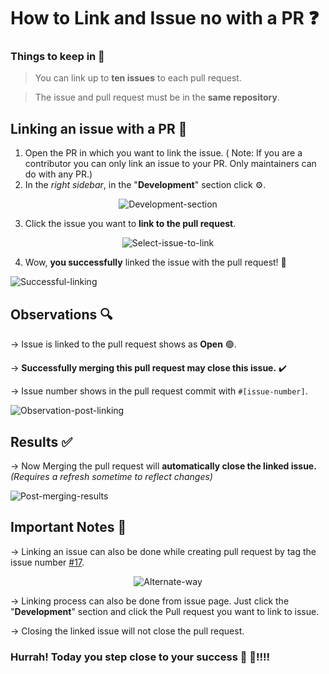 # How to Link and Issue no with a PR ❓
### Things to keep in 🧠
> You can link up to **ten issues** to each pull request.

> The issue and pull request must be in the **same repository**.

## Linking an issue with a PR 🔗 
1. Open the PR in which you want to link the issue. ( Note: If you are a contributor you can only link an issue to your PR. Only maintainers can do with any PR.)
2. In the *right sidebar*, in the "**Development**" section click ⚙️.


<div align='center'>

![Development-section](https://user-images.githubusercontent.com/57096457/175424944-f4e98c43-d3b6-497b-911c-45bf5d3eb574.png)

</div>

3. Click the issue you want to **link to the pull request**.


<div align='center'>

   ![Select-issue-to-link](https://user-images.githubusercontent.com/57096457/175425148-a4f241c6-e76e-46d7-a47c-a76fcd5b4674.png)

</div>

4. Wow, **you successfully** linked the issue with the pull request! 🎉


![Successful-linking](https://user-images.githubusercontent.com/57096457/175425160-2863d43d-ace3-41e7-bd8f-8b6e59723b42.png)

## Observations 🔍
-> Issue is linked to the pull request shows as **Open** 🟢.

-> **Successfully merging this pull request may close this issue.** ✔️

-> Issue number shows in the pull request commit with `#[issue-number]`.

![Observation-post-linking](https://user-images.githubusercontent.com/57096457/175428731-a243d51d-1930-40aa-90da-ba4e9e49114e.png)

## Results ✅

-> Now Merging the pull request will **automatically close the linked issue.** *(Requires a refresh sometime to reflect changes)*

![Post-merging-results](https://user-images.githubusercontent.com/57096457/175428515-7d02318f-eca1-4f2b-8536-f43835eb46c4.png)

## Important Notes 🚨

-> Linking an issue can also be done while creating pull request by tag the issue number [#17](https://github.com/Pradumnasaraf/open-source-with-pradumna/issues/17).
 
<div align='center'>

   ![Alternate-way](https://user-images.githubusercontent.com/57096457/175431559-29cfec54-75b5-40ad-a4a5-75e545e9aaf8.png)
   
</div>

-> Linking process can also be done from issue page. Just click the "**Development**" section and click the Pull request you want to link to issue.

->  Closing the linked issue will not close the pull request.

### Hurrah! Today you step close to your success 🥳 🥳!!!!
